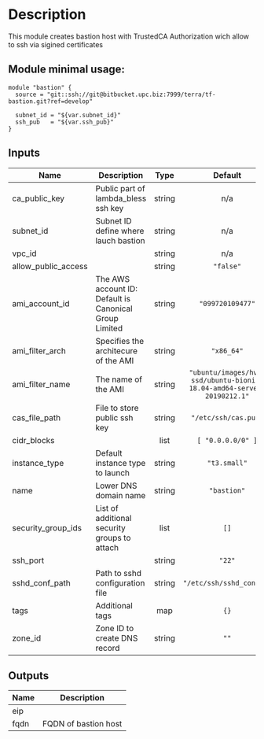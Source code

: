 # Description

 This module creates bastion host with TrustedCA Authorization wich allow to ssh via sigined certificates

## Module minimal usage:

    module "bastion" {
      source = "git::ssh://git@bitbucket.upc.biz:7999/terra/tf-bastion.git?ref=develop"

      subnet_id = "${var.subnet_id}"
      ssh_pub   = "${var.ssh_pub}"
    }

## Inputs

| Name | Description | Type | Default | Required |
|------|-------------|:----:|:-----:|:-----:|
| ca\_public\_key | Public part of lambda_bless ssh key | string | n/a | yes |
| subnet\_id | Subnet ID define where lauch bastion | string | n/a | yes |
| vpc\_id |  | string | n/a | yes |
| allow\_public\_access |  | string | `"false"` | no |
| ami\_account\_id | The AWS account ID: Default is Canonical Group Limited | string | `"099720109477"` | no |
| ami\_filter\_arch | Specifies the architecure of the AMI | string | `"x86_64"` | no |
| ami\_filter\_name | The name of the AMI | string | `"ubuntu/images/hvm-ssd/ubuntu-bionic-18.04-amd64-server-20190212.1"` | no |
| cas\_file\_path | File to store public ssh key | string | `"/etc/ssh/cas.pub"` | no |
| cidr\_blocks |  | list | `[ "0.0.0.0/0" ]` | no |
| instance\_type | Default instance type to launch | string | `"t3.small"` | no |
| name | Lower DNS domain name | string | `"bastion"` | no |
| security\_group\_ids | List of additional security groups to attach | list | `[]` | no |
| ssh\_port |  | string | `"22"` | no |
| sshd\_conf\_path | Path to sshd configuration file | string | `"/etc/ssh/sshd_config"` | no |
| tags | Additional tags | map | `{}` | no |
| zone\_id | Zone ID to create DNS record | string | `""` | no |

## Outputs

| Name | Description |
|------|-------------|
| eip |  |
| fqdn | FQDN of bastion host |


